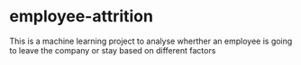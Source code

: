 # employee-attrition
This is a machine learning project to analyse wherther an employee is going to leave the company or stay based on different factors
